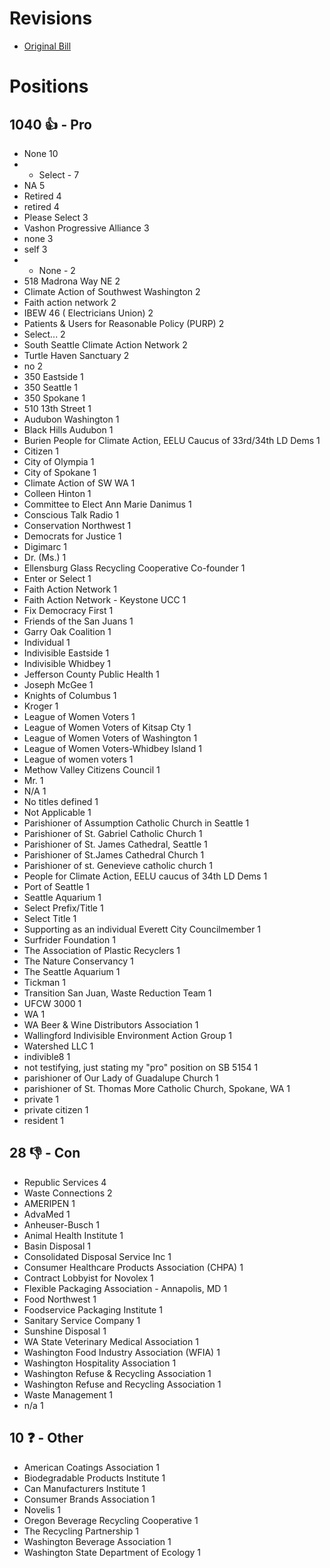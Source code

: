 # Revisions
* [Original Bill](1/)

# Positions
## 1040 👍 - Pro
* None 10
* - Select - 7
* NA 5
* Retired 4
* retired 4
* Please Select 3
* Vashon Progressive Alliance 3
* none 3
* self 3
* - None - 2
* 518 Madrona Way NE  2
* Climate Action of Southwest Washington 2
* Faith action network 2
* IBEW 46 ( Electricians Union) 2
* Patients & Users for Reasonable Policy (PURP) 2
* Select... 2
* South Seattle Climate Action Network 2
* Turtle Haven Sanctuary 2
* no 2
* 350 Eastside 1
* 350 Seattle 1
* 350 Spokane 1
* 510 13th Street  1
* Audubon Washington 1
* Black Hills Audubon 1
* Burien People for Climate Action, EELU Caucus of 33rd/34th LD Dems 1
* Citizen 1
* City of Olympia 1
* City of Spokane 1
* Climate Action of SW WA 1
* Colleen Hinton 1
* Committee to Elect Ann Marie Danimus  1
* Conscious Talk Radio 1
* Conservation Northwest 1
* Democrats for Justice 1
* Digimarc 1
* Dr. (Ms.) 1
* Ellensburg Glass Recycling Cooperative Co-founder 1
* Enter or Select 1
* Faith Action Network  1
* Faith Action Network - Keystone UCC 1
* Fix Democracy First 1
* Friends of the San Juans 1
* Garry Oak Coalition 1
* Individual 1
* Indivisible Eastside 1
* Indivisible Whidbey 1
* Jefferson County Public Health 1
* Joseph McGee 1
* Knights of Columbus 1
* Kroger 1
* League of Women Voters 1
* League of Women Voters of Kitsap Cty 1
* League of Women Voters of Washington 1
* League of Women Voters-Whidbey Island 1
* League of women voters  1
* Methow Valley Citizens Council 1
* Mr. 1
* N/A 1
* No titles defined 1
* Not Applicable 1
* Parishioner of Assumption Catholic Church in Seattle 1
* Parishioner of St. Gabriel Catholic Church 1
* Parishioner of St. James Cathedral, Seattle 1
* Parishioner of St.James Cathedral Church   1
* Parishioner of st. Genevieve catholic church 1
* People for Climate Action, EELU caucus of 34th LD Dems 1
* Port of Seattle 1
* Seattle Aquarium 1
* Select Prefix/Title 1
* Select Title 1
* Supporting as an individual Everett City Councilmember  1
* Surfrider Foundation 1
* The Association of Plastic Recyclers 1
* The Nature Conservancy 1
* The Seattle Aquarium 1
* Tickman 1
* Transition San Juan, Waste Reduction Team 1
* UFCW 3000 1
* WA 1
* WA Beer & Wine Distributors Association 1
* Wallingford Indivisible Environment Action Group 1
* Watershed LLC 1
* indivible8 1
* not testifying, just stating my "pro" position on SB 5154 1
* parishioner of Our Lady of Guadalupe Church 1
* parishioner of St. Thomas More Catholic Church, Spokane, WA 1
* private 1
* private citizen  1
* resident  1

## 28 👎 - Con
* Republic Services 4
* Waste Connections 2
* AMERIPEN 1
* AdvaMed 1
* Anheuser-Busch 1
* Animal Health Institute 1
* Basin Disposal 1
* Consolidated Disposal Service Inc 1
* Consumer Healthcare Products Association (CHPA) 1
* Contract Lobbyist for Novolex 1
* Flexible Packaging Association - Annapolis, MD 1
* Food Northwest 1
* Foodservice Packaging Institute 1
* Sanitary Service Company 1
* Sunshine Disposal 1
* WA State Veterinary Medical Association 1
* Washington Food Industry Association (WFIA) 1
* Washington Hospitality Association 1
* Washington Refuse & Recycling Association 1
* Washington Refuse and Recycling Association 1
* Waste Management 1
* n/a 1

## 10 ❓ - Other
* American Coatings Association 1
* Biodegradable Products Institute 1
* Can Manufacturers Institute 1
* Consumer Brands Association 1
* Novelis 1
* Oregon Beverage Recycling Cooperative 1
* The Recycling Partnership 1
* Washington Beverage Association 1
* Washington State Department of Ecology 1
